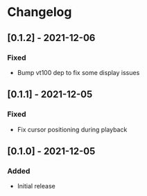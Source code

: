 # Changelog

## [0.1.2] - 2021-12-06

### Fixed

* Bump vt100 dep to fix some display issues

## [0.1.1] - 2021-12-05

### Fixed

* Fix cursor positioning during playback

## [0.1.0] - 2021-12-05

### Added

* Initial release
